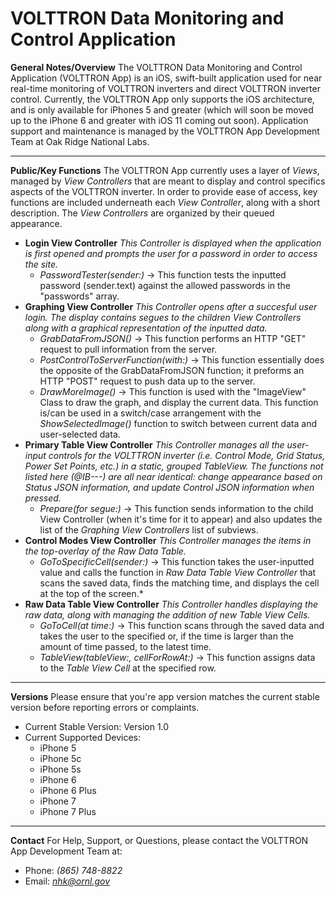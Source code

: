 # VOLTTRON Data Monitoring and Control Application #

**General Notes/Overview**
The VOLTTRON Data Monitoring and Control Application (VOLTTRON App) is an iOS, swift-built application used for near real-time monitoring of VOLTTRON inverters and direct VOLTTRON inverter control. Currently, the VOLTTRON App only supports the iOS architecture, and is only available for iPhones 5 and greater (which will soon be moved up to the iPhone 6 and greater with iOS 11 coming out soon). Application support and maintenance is managed by the VOLTTRON App Development Team at Oak Ridge National Labs. 
* **

**Public/Key Functions**
The VOLTTRON App currently uses a layer of *Views*, managed by *View Controllers* that are meant to display and control specifics aspects of the VOLTTRON inverter. In order to provide ease of access, key functions are included underneath each *View Controller*, along with a short description. The *View Controllers* are organized by their queued appearance.

* **Login View Controller** 
    *This Controller is displayed when the application is first opened and prompts the user for a password in order to access the site.*
    * *PasswordTester(sender:)* -> This function tests the inputted password (sender.text) against the allowed passwords in the "passwords" array.
* **Graphing View Controller**
    *This Controller opens after a succesful user login. The display contains segues to the children View Controllers along with a graphical representation of the inputted data.*
    * *GrabDataFromJSON()* -> This function performs an HTTP "GET" request to pull information from the server.
    * *PostControlToServerFunction(with:)* -> This function essentially does the opposite of the GrabDataFromJSON function; it preforms an HTTP "POST" request to push data up to the server.
    * *DrawMoreImage()* -> This function is used with the "ImageView" Class to draw the graph, and display the current data. This function is/can be used in a switch/case arrangement with the *ShowSelectedImage()* function to switch between current data and user-selected data.
* **Primary Table View Controller**
    *This Controller manages all the user-input controls for the VOLTTRON inverter (i.e. Control Mode, Grid Status, Power Set Points, etc.) in a static, grouped TableView. The functions not listed here (@IB---) are all near identical: change appearance based on *Status JSON* information, and update *Control JSON* information when pressed.*
    * *Prepare(for segue:)* -> This function sends information to the child View Controller (when it's time for it to appear) and also updates the list of the *Graphing View Controllers* list of subviews.
* **Control Modes View Controller**
    *This Controller manages the items in the top-overlay of the *Raw Data Table*.*
    * *GoToSpecificCell(sender:)* -> This function takes the user-inputted value and calls the function in *Raw Data Table View Controller* that scans the saved data, finds the matching time, and displays the cell at the top of the screen.*
* **Raw Data Table View Controller**
    *This Controller handles displaying the raw data, along with managing the addition of new Table View Cells.*
    * *GoToCell(at time:)* -> This function scans through the saved data and takes the user to the specified or, if the time is larger than the amount of time passed, to the latest time.
    * *TableView(tableView:, cellForRowAt:)* -> This function assigns data to the *Table View Cell* at the specified row. 
* **

**Versions**
Please ensure that you're app version matches the current stable version before reporting errors or complaints.
* Current Stable Version: Version 1.0
* Current Supported Devices: 
    * iPhone 5
    * iPhone 5c
    * iPhone 5s
    * iPhone 6
    * iPhone 6 Plus
    * iPhone 7
    * iPhone 7 Plus
* **

**Contact**
For Help, Support, or Questions, please contact the VOLTTRON App Development Team at:
* Phone: *(865) 748-8822*
* Email: *nhk@ornl.gov*
